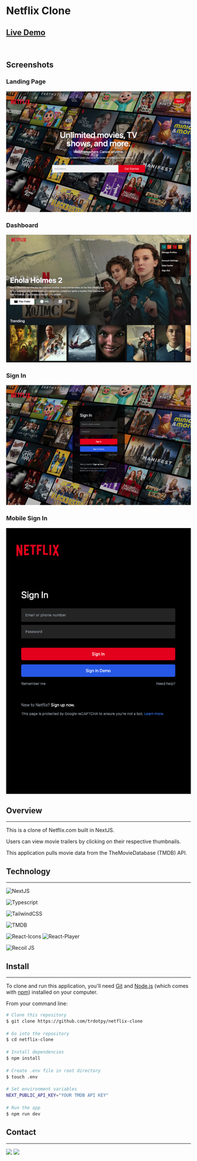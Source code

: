 # Netflix Clone

## <a href="https://netflix-clone-mauve-three.vercel.app/">Live Demo</a>

<br />

## Screenshots

### Landing Page

<img src="./public/desktop-landing.png">

### Dashboard

<img src="./public/desktop-dashboard.png">

### Sign In

<img src="./public/desktop-login.png">

### Mobile Sign In

<img src="./public/mobile-login.png">

## Overview

---

This is a clone of Netflix.com built in NextJS.

Users can view movie trailers by clicking on their respective thumbnails.

This application pulls movie data from the TheMovieDatabase (TMDB) API.

## Technology

---

![NextJS](https://img.shields.io/static/v1?style=for-the-badge&message=NextJS&color=black&logo=Next.js&logoColor=white&label=)

![Typescript](https://img.shields.io/static/v1?style=for-the-badge&message=Typescript&color=black&logo=Typescript&logoColor=blue&label=)

![TailwindCSS](https://img.shields.io/static/v1?style=for-the-badge&message=TailwindCSS&color=blue&logo=TailwindCSS&logoColor=white&label=)

![TMDB](https://img.shields.io/static/v1?style=for-the-badge&message=TheMovieDatabase+API&color=darkgreen&logo=&logoColor=white&label=)

![React-Icons](https://img.shields.io/static/v1?style=for-the-badge&message=React-Icons&color=blue&logo=React&logoColor=white&label=) ![React-Player](https://img.shields.io/static/v1?style=for-the-badge&message=React-Player&color=blue&logo=React&logoColor=white&label=)

![Recoil JS](https://img.shields.io/static/v1?style=for-the-badge&message=Recoil+JS&color=black&logo=Recoil.JS&logoColor=white&label=)

## Install

---

To clone and run this application, you'll need [Git](https://git-scm.com) and [Node.js](https://nodejs.org/en/download/) (which comes with [npm](http://npmjs.com)) installed on your computer.

From your command line:

```bash
# Clone this repository
$ git clone https://github.com/trdotpy/netflix-clone

# Go into the repository
$ cd netflix-clone

# Install dependencies
$ npm install

# Create .env file in root directory
$ touch .env

# Set environment variables
NEXT_PUBLIC_API_KEY="YOUR TMDB API KEY"

# Run the app
$ npm run dev
```

## Contact

---

[<img src='https://img.shields.io/badge/GitHub-100000?style=for-the-badge&logo=github&logoColor=white'>](https://github.com/trdotpy/)
[<img src='https://img.shields.io/badge/Microsoft_Outlook-0078D4?style=for-the-badge&logo=microsoft-outlook&logoColor=white'>](mailto:tanvi.rahman@outlook.com)

